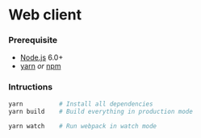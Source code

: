 Web client
========

### Prerequisite
- [Node.js] 6.0+
- [yarn] *or* [npm]

### Intructions
```bash
yarn          # Install all dependencies
yarn build    # Build everything in production mode

yarn watch    # Run webpack in watch mode
```

[Node.js]: https://nodejs.org/en/
[yarn]: https://yarnpkg.com
[npm]: https://www.npmjs.com

